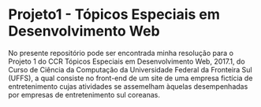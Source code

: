# Projeto1 - Tópicos Especiais em Desenvolvimento Web

No presente repositório pode ser encontrada minha resolução para o Projeto 1 do CCR Tópicos Especiais em Desenvolvimento Web, 2017.1, do Curso de Ciência da Computação da Universidade Federal da Fronteira Sul (UFFS), a qual consiste no front-end de um site de uma empresa fictícia de entretenimento cujas atividades se assemelham àquelas desempenhadas por empresas de entretenimento sul coreanas.
